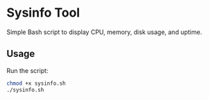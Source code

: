 # Sysinfo Tool

Simple Bash script to display CPU, memory, disk usage, and uptime.

## Usage

Run the script:

```bash
chmod +x sysinfo.sh
./sysinfo.sh